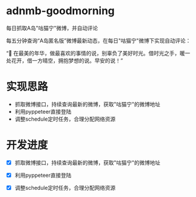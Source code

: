# adnmb-goodmorning
每日抓取A岛"咕猫宁"微博，并自动评论

每五分钟查询“A岛匿名版”微博最新动态，在每日"咕猫宁"微博下实现自动评论：

“📢 在最美的年华，做最喜欢的事情的说，别辜负了美好时光。借时光之手，暖一处花开，借一方晴空，拥抱梦想的说。早安的说！”

# 实现思路

- 抓取微博接口，持续查询最新的微博，获取"咕猫宁"的微博地址
- 利用pyppeteer直接登陆
- 调整schedule定时任务，合理分配网络资源

# 开发进度

- [x] 抓取微博接口，持续查询最新的微博，获取"咕猫宁"的微博地址
- [x] 利用pyppeteer直接登陆
- [x] 调整schedule定时任务，合理分配网络资源

